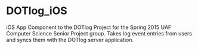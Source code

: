 # DOTlog_iOS
iOS App Component to the DOTlog Project for the Spring 2015 UAF Computer Science Senior Project group.
Takes log event entries from users and syncs them with the DOTlog server application.
